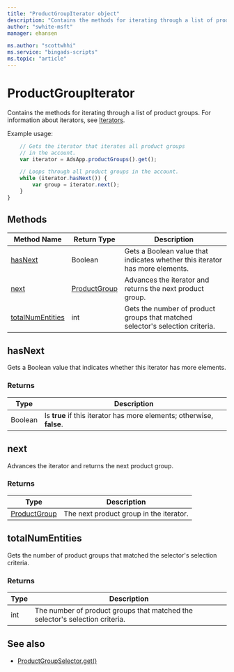 ```yaml
---
title: "ProductGroupIterator object"
description: "Contains the methods for iterating through a list of product groups."
author: "swhite-msft"
manager: ehansen

ms.author: "scottwhhi"
ms.service: "bingads-scripts"
ms.topic: "article"
---
```


# ProductGroupIterator

Contains the methods for iterating through a list of product groups. For information about iterators, see [Iterators](../concepts/iterators.md).

Example usage:
```javascript
    // Gets the iterator that iterates all product groups
    // in the account.
    var iterator = AdsApp.productGroups().get();

    // Loops through all product groups in the account.
    while (iterator.hasNext()) {
        var group = iterator.next();
    }
}
```

## Methods
|Method Name|Return Type|Description|
|-|-|-
[hasNext](#hasnext)|Boolean|Gets a Boolean value that indicates whether this iterator has more elements.
[next](#next)|[ProductGroup](./ProductGroup.md)|Advances the iterator and returns the next product group.
[totalNumEntities](#totalnumentities)|int|Gets the number of product groups that matched selector's selection criteria.

## <a name="hasnext"></a>hasNext
Gets a Boolean value that indicates whether this iterator has more elements.

### Returns
|Type|Description|
|-|-
Boolean|Is **true** if this iterator has more elements; otherwise, **false**.

## <a name="next"></a>next
Advances the iterator and returns the next product group.

### Returns
|Type|Description|
|-|-
[ProductGroup](ProductGroup.md)|The next product group in the iterator.

## <a name="totalnumentities"></a>totalNumEntities
Gets the number of product groups that matched the selector's selection criteria. 

<!--
[!INCLUDE[reads-limit](../includes/reads-limit.md)]
-->

### Returns
|Type|Description|
|-|-
int|The number of product groups that matched the selector's selection criteria.


## See also
- [ProductGroupSelector.get()](./ProductGroupSelector.md#get)
